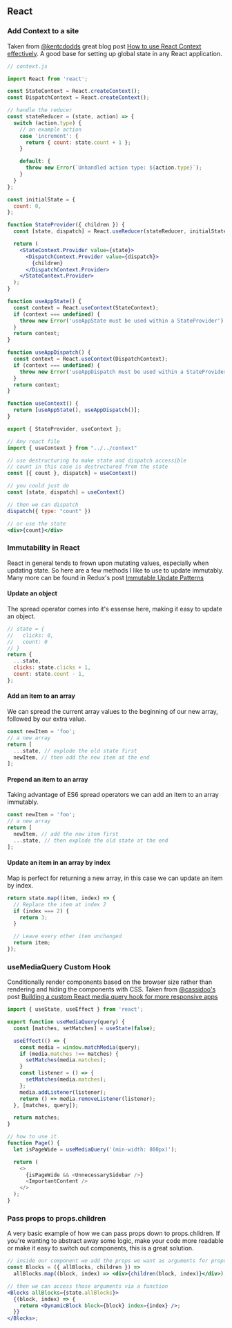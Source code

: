 ## React

### Add Context to a site

Taken from [@kentcdodds](https://twitter.com/kentcdodds) great blog post [How to use React Context effectively](https://kentcdodds.com/blog/how-to-use-react-context-effectively). A good base for setting up global state in any React application.

```jsx
// context.js

import React from 'react';

const StateContext = React.createContext();
const DispatchContext = React.createContext();

// handle the reducer
const stateReducer = (state, action) => {
  switch (action.type) {
    // an example action
    case 'increment': {
      return { count: state.count + 1 };
    }

    default: {
      throw new Error(`Unhandled action type: ${action.type}`);
    }
  }
};

const initialState = {
  count: 0,
};

function StateProvider({ children }) {
  const [state, dispatch] = React.useReducer(stateReducer, initialState);

  return (
    <StateContext.Provider value={state}>
      <DispatchContext.Provider value={dispatch}>
        {children}
      </DispatchContext.Provider>
    </StateContext.Provider>
  );
}

function useAppState() {
  const context = React.useContext(StateContext);
  if (context === undefined) {
    throw new Error('useAppState must be used within a StateProvider');
  }
  return context;
}

function useAppDispatch() {
  const context = React.useContext(DispatchContext);
  if (context === undefined) {
    throw new Error('useAppDispatch must be used within a StateProvider');
  }
  return context;
}

function useContext() {
  return [useAppState(), useAppDispatch()];
}

export { StateProvider, useContext };
```

```jsx
// Any react file
import { useContext } from "../../context"

// use destructuring to make state and dispatch accessible
// count in this case is destructured from the state
const [{ count }, dispatch] = useContext()

// you could just do
const [state, dispatch] = useContext()

// then we can dispatch
dispatch({ type: "count" })

// or use the state
<div>{count}</div>
```

### Immutability in React

React in general tends to frown upon mutating values, especially when updating state. So here are a few methods I like to use to update immutably. Many more can be found in Redux's post [Immutable Update Patterns](https://redux.js.org/recipes/structuring-reducers/immutable-update-patterns)

#### Update an object

The spread operator comes into it's essense here, making it easy to update an object.

```js
// state = {
//   clicks: 0,
//   count: 0
// }
return {
  ...state,
  clicks: state.clicks + 1,
  count: state.count - 1,
};
```

#### Add an item to an array

We can spread the current array values to the beginning of our new array, followed by our extra value. 

```js
const newItem = 'foo';
// a new array
return [
  ...state, // explode the old state first
  newItem, // then add the new item at the end
];
```

#### Prepend an item to an array

Taking advantage of ES6 spread operators we can add an item to an array immutably.

```js
const newItem = 'foo';
// a new array
return [
  newItem, // add the new item first
  ...state, // then explode the old state at the end
];
```

#### Update an item in an array by index

Map is perfect for returning a new array, in this case we can update an item by index.

```js
return state.map((item, index) => {
  // Replace the item at index 2
  if (index === 2) {
    return 3;
  }

  // Leave every other item unchanged
  return item;
});
```

### useMediaQuery Custom Hook

Conditionally render components based on the browser size rather than rendering and hiding the components with CSS. Taken from [@cassidoo's](https://twitter.com/cassidoo) post [Building a custom React media query hook for more responsive apps](https://www.netlify.com/blog/2020/12/05/building-a-custom-react-media-query-hook-for-more-responsive-apps/?utm_source=twitter&utm_medium=usemedia-cs&utm_campaign=devex)

```js
import { useState, useEffect } from 'react';

export function useMediaQuery(query) {
  const [matches, setMatches] = useState(false);

  useEffect(() => {
    const media = window.matchMedia(query);
    if (media.matches !== matches) {
      setMatches(media.matches);
    }
    const listener = () => {
      setMatches(media.matches);
    };
    media.addListener(listener);
    return () => media.removeListener(listener);
  }, [matches, query]);

  return matches;
}

// how to use it
function Page() {
  let isPageWide = useMediaQuery('(min-width: 800px)');

  return (
    <>
      {isPageWide && <UnnecessarySidebar />}
      <ImportantContent />
    </>
  );
}
```

### Pass props to props.children

A very basic example of how we can pass props down to props.children. If you're wanting to abstract away some logic, make your code more readable or make it easy to switch out components, this is a great solution.

```jsx
// inside our component we add the props we want as arguments for props.children
const Blocks = ({ allBlocks, children }) =>
  allBlocks.map((block, index) => <div>{children(block, index)}</div>);

// then we can access those arguments via a function
<Blocks allBlocks={state.allBlocks}>
  {(block, index) => {
    return <DynamicBlock block={block} index={index} />;
  }}
</Blocks>;
```
